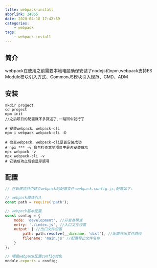 ```yaml
---
title: webpack-install
abbrlink: 24855
date: 2020-04-18 17:42:39
categories: 
    - webpack
tags:
    - webpack-install
---
```


## 简介
webpack在使用之前需要本地电脑确保安装了nodejs和npm,webpack支持ES Module模块引入方式、CommonJS模块引入规范、CMD、ADM
<!-- more -->

## 安装
```shell
mkdir progect
cd progect
npm init
//之后项目的配置就不多赘述了,一路回车就行了

# 安装webpack、webpack-cli
npm i webpack webpack-cli -D

# 检查webpack、webpack-cli是否安装成功
# npx *** -v 命令检查本地项目中是否安装成功
npx webpack -v
npx webpack-cli -v
# 安装成功之后会显示版号
```

## 配置
```js
// 在新建项目中建立webpack的配置文件:webpack.config.js,配置如下:

// webpack模块引入
const path = require('path');

// webpack基本配置
const config = {
    mode: 'development', //开发者模式
    entry: './index.js', //入口文件设置
    output: { //出口文件设置
        path: path.resolve(__dirname, 'dist'), //配置导出文件路径
        filename: 'main.js' //配置导出文件名称
    }
};

// 曝露webpack配置config对象
module.exports = config;
```
